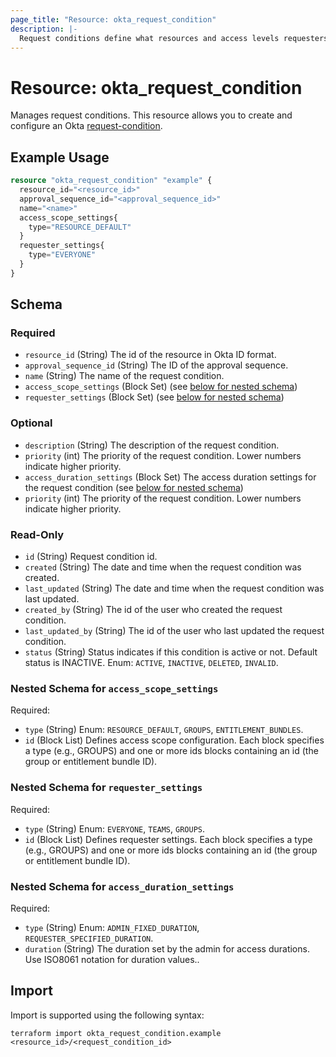 ```yaml
---
page_title: "Resource: okta_request_condition"
description: |-
  Request conditions define what resources and access levels requesters can request from their resource catalog.
---
```


# Resource: okta_request_condition

Manages request conditions. This resource allows you to create and configure an Okta [request-condition](https://developer.okta.com/docs/api/iga/openapi/governance.requests.admin.v2/tag/Request-Conditions/#tag/Request-Conditions).

## Example Usage

```terraform
resource "okta_request_condition" "example" {
  resource_id="<resource_id>"
  approval_sequence_id="<approval_sequence_id>"
  name="<name>"
  access_scope_settings{
    type="RESOURCE_DEFAULT"
  }
  requester_settings{
    type="EVERYONE"
  }
}
```

<!-- schema generated by tfplugindocs -->
## Schema

### Required

- `resource_id` (String) The id of the resource in Okta ID format.
- `approval_sequence_id` (String) The ID of the approval sequence.
- `name` (String) The name of the request condition.
- `access_scope_settings` (Block Set) (see [below for nested schema](#nestedblock--access_scope_settings))
- `requester_settings` (Block Set) (see [below for nested schema](#nestedblock--requester_settings))

### Optional

- `description` (String) The description of the request condition.
- `priority` (int) The priority of the request condition. Lower numbers indicate higher priority.
- `access_duration_settings` (Block Set) The access duration settings for the request condition (see [below for nested schema](#nestedblock--access_duration_settings))
- `priority` (int) The priority of the request condition. Lower numbers indicate higher priority.


### Read-Only

- `id` (String) Request condition id.
- `created` (String) The date and time when the request condition was created.
- `last_updated` (String) The date and time when the request condition was last updated.
- `created_by` (String) The id of the user who created the request condition.
- `last_updated_by` (String) The id of the user who last updated the request condition.
- `status` (String) Status indicates if this condition is active or not. Default status is INACTIVE. Enum: `ACTIVE`, `INACTIVE`, `DELETED`, `INVALID`.

<a id="nestedblock--access_scope_settings"></a>
### Nested Schema for `access_scope_settings`
Required:
- `type` (String) Enum: `RESOURCE_DEFAULT`, `GROUPS`, `ENTITLEMENT_BUNDLES`.
- `id` (Block List) Defines access scope configuration.
  Each block specifies a type (e.g., GROUPS) and one or more ids blocks containing an id (the group or entitlement bundle ID).

<a id="nestedblock--requester_settings"></a>
### Nested Schema for `requester_settings`
Required:
- `type` (String) Enum: `EVERYONE`, `TEAMS`, `GROUPS`.
- `id` (Block List) Defines requester settings.
  Each block specifies a type (e.g., GROUPS) and one or more ids blocks containing an id (the group or entitlement bundle ID).

<a id="nestedblock--access_duration_settings"></a>
### Nested Schema for `access_duration_settings`
Required:
- `type` (String) Enum: `ADMIN_FIXED_DURATION`, `REQUESTER_SPECIFIED_DURATION`.
- `duration` (String) The duration set by the admin for access durations. Use ISO8061 notation for duration values..


## Import

Import is supported using the following syntax:

```shell
terraform import okta_request_condition.example <resource_id>/<request_condition_id>
```